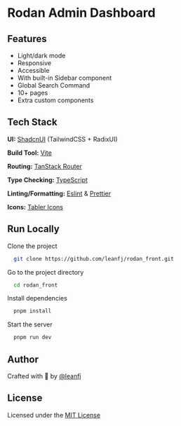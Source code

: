 # Rodan Admin Dashboard

## Features

- Light/dark mode
- Responsive
- Accessible
- With built-in Sidebar component
- Global Search Command
- 10+ pages
- Extra custom components

## Tech Stack

**UI:** [ShadcnUI](https://ui.shadcn.com) (TailwindCSS + RadixUI)

**Build Tool:** [Vite](https://vitejs.dev/)

**Routing:** [TanStack Router](https://tanstack.com/router/latest)

**Type Checking:** [TypeScript](https://www.typescriptlang.org/)

**Linting/Formatting:** [Eslint](https://eslint.org/) & [Prettier](https://prettier.io/)

**Icons:** [Tabler Icons](https://tabler.io/icons)

## Run Locally

Clone the project

```bash
  git clone https://github.com/leanfj/rodan_front.git
```

Go to the project directory

```bash
  cd rodan_front
```

Install dependencies

```bash
  pnpm install
```

Start the server

```bash
  pnpm run dev
```

## Author

Crafted with 🤍 by [@leanfj](https://github.com/leanfj)

## License

Licensed under the [MIT License](https://choosealicense.com/licenses/mit/)
